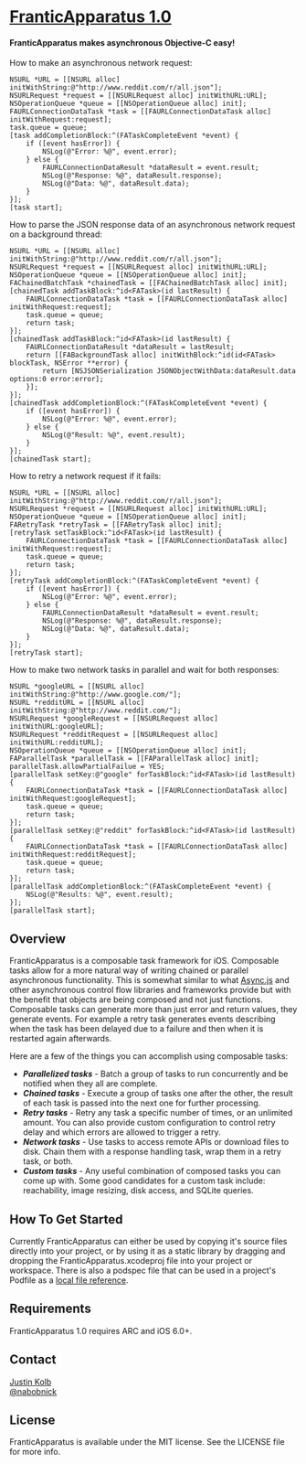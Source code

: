 # [FranticApparatus 1.0](https://github.com/jkolb/FranticApparatus)

#### FranticApparatus makes asynchronous Objective-C easy!

How to make an asynchronous network request:

	NSURL *URL = [[NSURL alloc] initWithString:@"http://www.reddit.com/r/all.json"];
	NSURLRequest *request = [[NSURLRequest alloc] initWithURL:URL];
	NSOperationQueue *queue = [[NSOperationQueue alloc] init];
	FAURLConnectionDataTask *task = [[FAURLConnectionDataTask alloc] initWithRequest:request];
	task.queue = queue;
	[task addCompletionBlock:^(FATaskCompleteEvent *event) {
		if ([event hasError]) {
			NSLog(@"Error: %@", event.error);
		} else {
			FAURLConnectionDataResult *dataResult = event.result;
			NSLog(@"Response: %@", dataResult.response);
			NSLog(@"Data: %@", dataResult.data);
		}
    }];
	[task start];

How to parse the JSON response data of an asynchronous network request on a background thread:

	NSURL *URL = [[NSURL alloc] initWithString:@"http://www.reddit.com/r/all.json"];
	NSURLRequest *request = [[NSURLRequest alloc] initWithURL:URL];
	NSOperationQueue *queue = [[NSOperationQueue alloc] init];
	FAChainedBatchTask *chainedTask = [[FAChainedBatchTask alloc] init];
	[chainedTask addTaskBlock:^id<FATask>(id lastResult) {
		FAURLConnectionDataTask *task = [[FAURLConnectionDataTask alloc] initWithRequest:request];
		task.queue = queue;
		return task;
    }];
	[chainedTask addTaskBlock:^id<FATask>(id lastResult) {
		FAURLConnectionDataResult *dataResult = lastResult;
	    return [[FABackgroundTask alloc] initWithBlock:^id(id<FATask> blockTask, NSError **error) {
    	    return [NSJSONSerialization JSONObjectWithData:dataResult.data options:0 error:error];
	    }];
    }];
	[chainedTask addCompletionBlock:^(FATaskCompleteEvent *event) {
		if ([event hasError]) {
			NSLog(@"Error: %@", event.error);
		} else {
			NSLog(@"Result: %@", event.result);
		}
    }];
	[chainedTask start];

How to retry a network request if it fails:

	NSURL *URL = [[NSURL alloc] initWithString:@"http://www.reddit.com/r/all.json"];
	NSURLRequest *request = [[NSURLRequest alloc] initWithURL:URL];
	NSOperationQueue *queue = [[NSOperationQueue alloc] init];
    FARetryTask *retryTask = [[FARetryTask alloc] init];
    [retryTask setTaskBlock:^id<FATask>(id lastResult) {
        FAURLConnectionDataTask *task = [[FAURLConnectionDataTask alloc] initWithRequest:request];
        task.queue = queue;
        return task;
    }];
	[retryTask addCompletionBlock:^(FATaskCompleteEvent *event) {
		if ([event hasError]) {
			NSLog(@"Error: %@", event.error);
		} else {
			FAURLConnectionDataResult *dataResult = event.result;
			NSLog(@"Response: %@", dataResult.response);
			NSLog(@"Data: %@", dataResult.data);
		}
    }];
    [retryTask start];

How to make two network tasks in parallel and wait for both responses:

	NSURL *googleURL = [[NSURL alloc] initWithString:@"http://www.google.com/"];
	NSURL *redditURL = [[NSURL alloc] initWithString:@"http://www.reddit.com/"];
	NSURLRequest *googleRequest = [[NSURLRequest alloc] initWithURL:googleURL];
	NSURLRequest *redditRequest = [[NSURLRequest alloc] initWithURL:redditURL];
	NSOperationQueue *queue = [[NSOperationQueue alloc] init];
	FAParallelTask *parallelTask = [[FAParallelTask alloc] init];
	parallelTask.allowPartialFailue = YES;
    [parallelTask setKey:@"google" forTaskBlock:^id<FATask>(id lastResult) {
        FAURLConnectionDataTask *task = [[FAURLConnectionDataTask alloc] initWithRequest:googleRequest];
        task.queue = queue;
        return task;
    }];
    [parallelTask setKey:@"reddit" forTaskBlock:^id<FATask>(id lastResult) {
        FAURLConnectionDataTask *task = [[FAURLConnectionDataTask alloc] initWithRequest:redditRequest];
        task.queue = queue;
        return task;
    }];
	[parallelTask addCompletionBlock:^(FATaskCompleteEvent *event) {
		NSLog(@"Results: %@", event.result);
    }];
    [parallelTask start];
	
## Overview

FranticApparatus is a composable task framework for iOS. Composable tasks allow for a more natural way of writing chained or parallel asynchronous functionality. This is somewhat similar to what [Async.js](https://github.com/caolan/async) and other asynchronous control flow libraries and frameworks provide but with the benefit that objects are being composed and not just functions. Composable tasks can generate more than just error and return values, they generate events. For example a retry task generates events describing when the task has been delayed due to a failure and then when it is restarted again afterwards.

Here are a few of the things you can accomplish using composable tasks:

* ***Parallelized tasks*** - Batch a group of tasks to run concurrently and be notified when they all are complete.
* ***Chained tasks*** - Execute a group of tasks one after the other, the result of each task is passed into the next one for further processing.
* ***Retry tasks*** - Retry any task a specific number of times, or an unlimited amount. You can also provide custom configuration to control retry delay and which errors are allowed to trigger a retry.
* ***Network tasks*** - Use tasks to access remote APIs or download files to disk. Chain them with a response handling task, wrap them in a retry task, or both.
* ***Custom tasks*** - Any useful combination of composed tasks you can come up with. Some good candidates for a custom task include: reachability, image resizing, disk access, and SQLite queries.

## How To Get Started

Currently FranticApparatus can either be used by copying it's source files directly into your project, or by using it as a static library by dragging and dropping the FranticApparatus.xcodeproj file into your project or workspace. There is also a podspec file that can be used in a project's Podfile as a [local file reference](https://gist.github.com/radiospiel/2009100).

## Requirements

FranticApparatus 1.0 requires ARC and iOS 6.0+.

## Contact

[Justin Kolb](https://github.com/jkolb)  
[@nabobnick](https://twitter.com/nabobnick)

## License

FranticApparatus is available under the MIT license. See the LICENSE file for more info.
